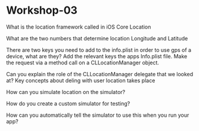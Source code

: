 # Workshop-03
What is the location framework called in iOS
Core Location

What are the two numbers that determine location
Longitude and Latitude

There are two keys you need to add to the info.plist in order to use gps of a device, what are they?
Add the relevant keys the apps Info.plist file.
Make the request via a method call on a CLLocationManager object.

Can you explain the role of the CLLocationManager delegate that we looked at?
Key concepts about deling with user location takes place

How can you simulate location on the simulator?


How do you create a custom simulator for testing?

How can you automatically tell the simulator to use this when you run your app?

